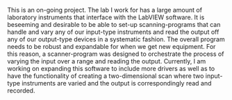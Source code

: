 This is an on-going project. The lab I work for has a large amount of laboratory instruments that interface with the LabVIEW software. It is beseeming and desirable to be able to set-up scanning-programs that can handle and vary any of our input-type instruments and read the output off any of our output-type devices in a systematic fashion. The overall program needs to be robust and expandable for when we get new equipment. For this reason, a scanner-program was designed to orchestrate the process of varying the input over a range and reading the output. Currently, I am working on expanding this software to include more drivers as well as to have the functionality of creating a two-dimensional scan where two input-type instruments are varied and the output is correspondingly read and recorded.
